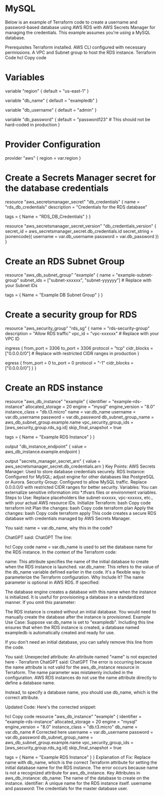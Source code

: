 # MySQL
Below is an example of Terraform code to create a username and password-based database using AWS RDS with AWS Secrets Manager for managing the credentials. This example assumes you're using a MySQL database.

Prerequisites
Terraform installed.
AWS CLI configured with necessary permissions.
A VPC and Subnet group to host the RDS instance.
Terraform Code
hcl
Copy code
# Variables
variable "region" {
  default = "us-east-1"
}

variable "db_name" {
  default = "exampledb"
}

variable "db_username" {
  default = "admin"
}

variable "db_password" {
  default = "password123" # This should not be hard-coded in production
}

# Provider Configuration
provider "aws" {
  region = var.region
}

# Create a Secrets Manager secret for the database credentials
resource "aws_secretsmanager_secret" "db_credentials" {
  name        = "rds_db_credentials"
  description = "Credentials for the RDS database"

  tags = {
    Name = "RDS_DB_Credentials"
  }
}

resource "aws_secretsmanager_secret_version" "db_credentials_version" {
  secret_id     = aws_secretsmanager_secret.db_credentials.id
  secret_string = jsonencode({
    username = var.db_username
    password = var.db_password
  })
}

# Create an RDS Subnet Group
resource "aws_db_subnet_group" "example" {
  name       = "example-subnet-group"
  subnet_ids = ["subnet-xxxxxx", "subnet-yyyyyy"] # Replace with your Subnet IDs

  tags = {
    Name = "Example DB Subnet Group"
  }
}

# Create a security group for RDS
resource "aws_security_group" "rds_sg" {
  name        = "rds-security-group"
  description = "Allow RDS traffic"
  vpc_id      = "vpc-xxxxxx" # Replace with your VPC ID

  ingress {
    from_port   = 3306
    to_port     = 3306
    protocol    = "tcp"
    cidr_blocks = ["0.0.0.0/0"] # Replace with restricted CIDR ranges in production
  }

  egress {
    from_port   = 0
    to_port     = 0
    protocol    = "-1"
    cidr_blocks = ["0.0.0.0/0"]
  }
}

# Create an RDS instance
resource "aws_db_instance" "example" {
  identifier              = "example-rds-instance"
  allocated_storage       = 20
  engine                  = "mysql"
  engine_version          = "8.0"
  instance_class          = "db.t3.micro"
  name                    = var.db_name
  username                = var.db_username
  password                = var.db_password
  db_subnet_group_name    = aws_db_subnet_group.example.name
  vpc_security_group_ids  = [aws_security_group.rds_sg.id]
  skip_final_snapshot     = true

  tags = {
    Name = "Example RDS Instance"
  }
}

output "db_instance_endpoint" {
  value = aws_db_instance.example.endpoint
}

output "secrets_manager_secret_arn" {
  value = aws_secretsmanager_secret.db_credentials.arn
}
Key Points:
AWS Secrets Manager: Used to store database credentials securely.
RDS Instance: Configured for MySQL; adjust engine for other databases like PostgreSQL or Aurora.
Security Group: Configured to allow MySQL traffic. Replace 0.0.0.0/0 with restricted CIDR ranges for better security.
Variables: You can externalize sensitive information into *.tfvars files or environment variables.
Steps to Use:
Replace placeholders like subnet-xxxxxx, vpc-xxxxxx, etc., with your actual AWS resource IDs.
Initialize Terraform:
bash
Copy code
terraform init
Plan the changes:
bash
Copy code
terraform plan
Apply the changes:
bash
Copy code
terraform apply
This code creates a secure RDS database with credentials managed by AWS Secrets Manager.






You said:
   name                    = var.db_name, why this in the code?
 
ChatGPT said:
ChatGPT
The line:

hcl
Copy code
name = var.db_name
is used to set the database name for the RDS instance. In the context of the Terraform code:

name: This attribute specifies the name of the initial database to create when the RDS instance is launched.
var.db_name: This refers to the value of the db_name variable defined earlier in the code. It's a flexible way to parameterize the Terraform configuration.
Why Include It?
The name parameter is optional in AWS RDS. If specified:

The database engine creates a database with this name when the instance is initialized.
It is useful for provisioning a database in a standardized manner.
If you omit this parameter:

The RDS instance is created without an initial database.
You would need to manually create the database after the instance is provisioned.
Example Use Case:
Suppose var.db_name is set to "exampledb". Including this line ensures that when the RDS instance is created, a database named exampledb is automatically created and ready for use.

If you don't need an initial database, you can safely remove this line from the code.






You said:
Unexpected attribute: An attribute named "name" is not expected here - Terraform
ChatGPT said:
ChatGPT
The error is occurring because the name attribute is not valid for the aws_db_instance resource in Terraform. The name parameter was mistakenly included in the configuration. AWS RDS instances do not use the name attribute directly to define a database name.

Instead, to specify a database name, you should use db_name, which is the correct attribute.

Updated Code:
Here's the corrected snippet:

hcl
Copy code
resource "aws_db_instance" "example" {
  identifier              = "example-rds-instance"
  allocated_storage       = 20
  engine                  = "mysql"
  engine_version          = "8.0"
  instance_class          = "db.t3.micro"
  db_name                 = var.db_name # Corrected here
  username                = var.db_username
  password                = var.db_password
  db_subnet_group_name    = aws_db_subnet_group.example.name
  vpc_security_group_ids  = [aws_security_group.rds_sg.id]
  skip_final_snapshot     = true

  tags = {
    Name = "Example RDS Instance"
  }
}
Explanation of Fix:
Replace name with db_name, which is the correct Terraform attribute for setting the initial database name for the RDS instance.
The error occurs because name is not a recognized attribute for aws_db_instance.
Key Attributes in aws_db_instance:
db_name: The name of the database to create on the instance.
identifier: A unique name for the RDS instance itself.
username and password: The credentials for the master database user.